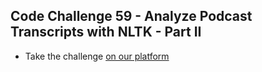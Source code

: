## Code Challenge 59 - Analyze Podcast Transcripts with NLTK - Part II

* Take the challenge [on our platform](https://codechalleng.es/challenges/59) 
